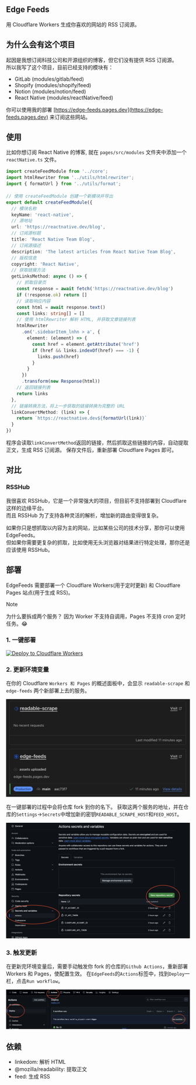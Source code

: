 ## Edge Feeds

用 Cloudflare Workers 生成你喜欢的网站的 RSS 订阅源。

## 为什么会有这个项目

起因是我想订阅科技公司和开源组织的博客，但它们没有提供 RSS 订阅源。  
所以我写了这个项目，目前已经支持的模块有：

- GitLab (modules/gitlab/feed)
- Shopify (modules/shopify/feed)
- Notion (modules/notion/feed)
- React Native (modules/reactNative/feed)

你可以使用我的部署 [https://edge-feeds.pages.dev](https://edge-feeds.pages.dev) 来订阅这些网站。

## 使用
比如你想订阅 React Native 的博客, 就在 `pages/src/modules` 文件夹中添加一个 `reactNative.ts` 文件。  

```ts
import createFeedModule from '../core';
import htmlRewriter from '../utils/htmlrewriter';
import { formatUrl } from '../utils/format';

// 使用 createFeedModule 创建一个新模块并导出
export default createFeedModule({
  // 模块名称
  keyName: 'react-native',
  // 源地址
  url: 'https://reactnative.dev/blog',
  // 订阅源标题
  title: 'React Native Team Blog',
  // 订阅源描述
  description: 'The latest articles from React Native Team Blog',
  // 版权信息
  copyright: 'React Native',
  // 获取链接方法
  getLinksMethod: async () => {
    // 抓取目录页
    const response = await fetch('https://reactnative.dev/blog')
    if (!response.ok) return []
    // 读取响应内容
    const html = await response.text()
    const links: string[] = []
    // 使用 htmlRewriter 解析 HTML, 并获取文章链接列表
    htmlRewriter
      .on('.sidebarItem_lnhn > a', {
        element: (element) => {
          const href = element.getAttribute('href')
          if (href && links.indexOf(href) === -1) {
            links.push(href)
          }
        }
      })
      .transform(new Response(html))
    // 返回链接列表
    return links
  },
  // 链接转换方法，将上一步获取的链接转换为完整的 URL
  linkConvertMethod: (link) => {
    return `https://reactnative.dev${formatUrl(link)}`
  }
})
```
程序会读取`linkConvertMethod`返回的链接，然后抓取这些链接的内容，自动提取正文，生成 RSS 订阅源。
保存文件后，重新部署 Cloudflare Pages 即可。

## 对比

### RSSHub
我很喜欢 RSSHub，它是一个非常强大的项目，但目前不支持部署到 Cloudflare 这样的边缘平台。  
而且 RSSHub 为了支持各种灵活的解析，增加新的路由变得很复杂。  

如果你只是想抓取以内容为主的网站，比如某些公司的技术分享，那你可以使用 EdgeFeeds。  
但如果你需要更复杂的抓取，比如使用无头浏览器对结果进行特定处理，那你还是应该使用 RSSHub。

## 部署

EdgeFeeds 需要部署一个 Cloudflare Workers(用于定时更新) 和 Cloudflare Pages 站点(用于生成 RSS)。

> [!NOTE]  
> 为什么要拆成两个服务？
> 因为 Worker 不支持自调用，Pages 不支持 cron 定时任务。😂

### 1. 一键部署

[![Deploy to Cloudflare Workers](https://deploy.workers.cloudflare.com/button)](https://deploy.workers.cloudflare.com/?url=https://github.com/ray-d-song/EdgeFeeds) 

### 2. 更新环境变量

在你的 Cloudflare `Workers 和 Pages` 的概述面板中，会显示 `readable-scrape` 和 `edge-feeds` 两个新部署上去的服务。

![image](./static/worker-and-pages.png)

在一键部署的过程中会将仓库 fork 到你的名下。
获取这两个服务的地址，并在仓库的`Settings`->`Secrets`中增加新的密钥`READABLE_SCRAPE_HOST`和`FEED_HOST`。

![image](./static/secrets.png)

### 3. 触发更新

在更新完环境变量后，需要手动触发你 fork 的仓库的`Github Actions`，重新部署 Workers 和 Pages，使配置生效。
在`EdgeFeeds`的`Actions`标签中，找到`Deploy`一栏，点击`Run workflow`。

![image](./static/re-actions.png)

## 依赖
- linkedom: 解析 HTML
- @mozilla/readability: 提取正文
- feed: 生成 RSS
